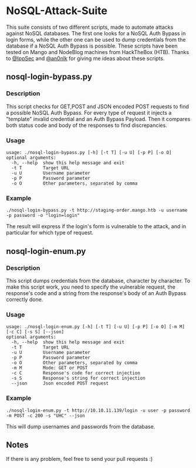 # NoSQL-Attack-Suite
This suite consists of two different scripts, made to automate attacks against NoSQL databases.
The first one looks for a NoSQL Auth Bypass in login forms, while the other one can be used to dump credentials from the database if a NoSQL Auth Bypass is possible. These scripts have been tested on Mango and NodeBlog machines from HackTheBox (HTB).
Thanks to [@IppSec](https://github.com/IppSec) and [@an0nlk](https://github.com/an0nlk/Nosql-MongoDB-injection-username-password-enumeration) for giving me ideas about these scripts.

## nosql-login-bypass.py
### Description
This script checks for GET,POST and JSON encoded POST requests to find a possible NoSQL Auth Bypass. For every type of request it injects a "template" invalid credential and an Auth Bypass Payload. Then it compares both status code and body of the responses to find discrepancies.

### Usage
```
usage: ./nosql-login-bypass.py [-h] [-t T] [-u U] [-p P] [-o O]
optional arguments:
  -h, --help  show this help message and exit
  -t T        Target URL
  -u U        Username parameter
  -p P        Password parameter
  -o O        Other parameters, separated by comma
```
### Example
```
./nosql-login-bypass.py -t http://staging-order.mango.htb -u username -p password -o "login=login"
```
The result will express if the login's form is vulnerable to the attack, and in particular for which type of request.


## nosql-login-enum.py
### Description
This script dumps credentials from the database, character by character.
To make this script work, you need to specify the vulnerable request, the response's code and a string from the response's body of an Auth Bypass correctly done.

### Usage
```
usage: ./nosql-login-enum.py [-h] [-t T] [-u U] [-p P] [-o O] [-m M] [-c C] [-s S] [--json]
optional arguments:
  -h, --help  show this help message and exit
  -t T        Target URL
  -u U        Username parameter
  -p P        Password parameter
  -o O        Other parameters, separated by comma
  -m M        Mode: GET or POST
  -c C        Response's code for correct injection
  -s S        Response's string for correct injection
  --json      Json encoded POST request
```

### Example
```
./nosql-login-enum.py -t http://10.10.11.139/login -u user -p password -m POST -c 200 -s "UHC" --json
```
This will dump usernames and passwords from the database.


## Notes
If there is any problem, feel free to send your pull requests :)
